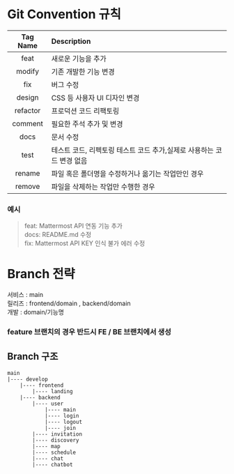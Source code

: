 # Git Convention 규칙

| Tag Name | Description                                                           |
| :------: | :-------------------------------------------------------------------- |
|   feat   | 새로운 기능을 추가                                                    |
|  modify  | 기존 개발한 기능 변경                                                 |
|   fix    | 버그 수정                                                             |
|  design  | CSS 등 사용자 UI 디자인 변경                                          |
| refactor | 프로덕션 코드 리팩토링                                                |
| comment  | 필요한 주석 추가 및 변경                                              |
|   docs   | 문서 수정                                                             |
|   test   | 테스트 코드, 리펙토링 테스트 코드 추가,실제로 사용하는 코드 변경 없음 |
|  rename  | 파일 혹은 폴더명을 수정하거나 옮기는 작업만인 경우                    |
|  remove  | 파일을 삭제하는 작업만 수행한 경우                                    |

### 예시

> feat: Mattermost API 연동 기능 추가<br>
> docs: README.md 수정<br>
> fix: Mattermost API KEY 인식 불가 에러 수정<br>

# Branch 전략

서비스 : main<br>
릴리즈 : frontend/domain , backend/domain<br>
개발 : domain/기능명<br>

### feature 브랜치의 경우 반드시 FE / BE 브랜치에서 생성

## Branch 구조

```text
main
|---- develop
    |---- frontend
        |---- landing
    |---- backend
        |---- user
            |---- main
            |---- login
            |---- logout
            |---- join
        |---- invitation
        |---- discovery
        |---- map
        |---- schedule
        |---- chat
        |---- chatbot
```
